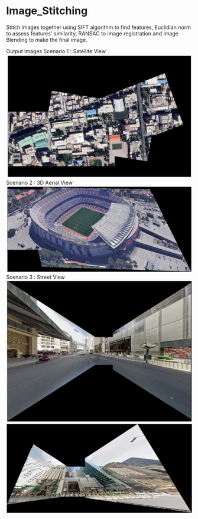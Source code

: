 # Image_Stitching
Stitch Images together using SIFT algorithm to find features, Euclidian norm to assess features' similarity, RANSAC to image registration and Image Blending to make the final image.

Output Images
Scenario 1 : Satellite View
![title](https://raw.githubusercontent.com/KKMOfficial/Image_Stitching/main/output1.png)
Scenario 2 : 3D Aerial View
![title](https://raw.githubusercontent.com/KKMOfficial/Image_Stitching/main/output2.png)
Scenario 3 : Street View
![title](https://raw.githubusercontent.com/KKMOfficial/Image_Stitching/main/output3.png)
![title](https://raw.githubusercontent.com/KKMOfficial/Image_Stitching/main/output4.png)
